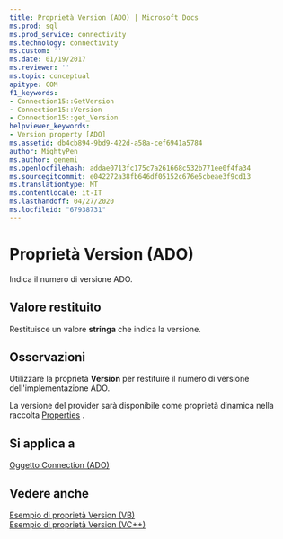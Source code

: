 ```yaml
---
title: Proprietà Version (ADO) | Microsoft Docs
ms.prod: sql
ms.prod_service: connectivity
ms.technology: connectivity
ms.custom: ''
ms.date: 01/19/2017
ms.reviewer: ''
ms.topic: conceptual
apitype: COM
f1_keywords:
- Connection15::GetVersion
- Connection15::Version
- Connection15::get_Version
helpviewer_keywords:
- Version property [ADO]
ms.assetid: db4cb894-9bd9-422d-a58a-cef6941a5784
author: MightyPen
ms.author: genemi
ms.openlocfilehash: addae0713fc175c7a261668c532b771ee0f4fa34
ms.sourcegitcommit: e042272a38fb646df05152c676e5cbeae3f9cd13
ms.translationtype: MT
ms.contentlocale: it-IT
ms.lasthandoff: 04/27/2020
ms.locfileid: "67938731"
---
```

# <a name="version-property-ado"></a>Proprietà Version (ADO)
Indica il numero di versione ADO.  
  
## <a name="return-value"></a>Valore restituito  
 Restituisce un valore **stringa** che indica la versione.  
  
## <a name="remarks"></a>Osservazioni  
 Utilizzare la proprietà **Version** per restituire il numero di versione dell'implementazione ADO.  
  
 La versione del provider sarà disponibile come proprietà dinamica nella raccolta [Properties](../../../ado/reference/ado-api/properties-collection-ado.md) .  
  
## <a name="applies-to"></a>Si applica a  
 [Oggetto Connection (ADO)](../../../ado/reference/ado-api/connection-object-ado.md)  
  
## <a name="see-also"></a>Vedere anche  
 [Esempio di proprietà Version (VB)](../../../ado/reference/ado-api/version-property-example-vb.md)   
 [Esempio di proprietà Version (VC++)](../../../ado/reference/ado-api/version-property-example-vc.md)   
